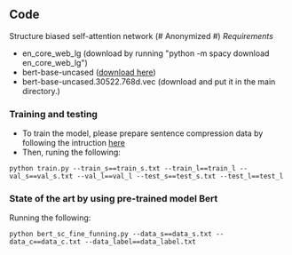 ## Code
Structure biased self-attention network (# Anonymized #)
*Requirements*
- en_core_web_lg (download by running "python -m spacy download en_core_web_lg") 
- bert-base-uncased ([download here](https://github.com/google-research/bert))
- bert-base-uncased.30522.768d.vec (download and put it in the main directory.)

### Training and testing 
- To train the model, please prepare sentence compression data by following the intruction [here](https://github.com/code4sc19/data)
- Then, runing the following:

`python train.py --train_s==train_s.txt --train_l==train_l --val_s==val_s.txt --val_l==val_l --test_s==test_s.txt --test_l==test_l`
                 
### State of the art by using pre-trained model Bert
Running the following:

`python bert_sc_fine_funning.py --data_s==data_s.txt --data_c==data_c.txt --data_label==data_label.txt`
